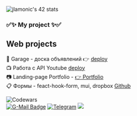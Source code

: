 
![jlamonic's 42 stats](https://badge42.vercel.app/api/v2/cl1penniy001109muf8ttfi4l/stats?cursusId=21&coalitionId=104)<br>

### ​✅✨ My project ✨​✅
## Web projects
🚗 Garage - доска объявлений  👉 [deploy](https://avoreshin.github.io/drom3/)<br> 
📺 Работа с API Youtube [deploy](https://avoreshin-clone-youtube-api.netlify.app/)<br> 
📷 Landing-page Portfolio - [ 👉 Portfolio ](https://rolling-scopes-school.github.io/avoreshin-JSFEPRESCHOOL/portfolio/) <br>
📋 Формы - feact-hook-form, mui, dropbox [Github](https://github.com/avoreshin/Form-react-use-Form-test-)<br>

![Codewars](https://www.codewars.com/users/avoreshin/badges/large/?viewBox="0,0,495,40") <br>
[![G-Mail Badge](https://img.shields.io/badge/Gmail-D14836?style=for-the-badge&logo=gmail&logoColor=white)](mailto:avoreshin@gmail.com)
[![Telegram](https://img.shields.io/badge/Telegram-2CA5E0?style=for-the-badge&logo=telegram&logoColor=white)](https://t.me/avoreshin)
<a href="https://profile.intra.42.fr/users/jlamonic"><img src="https://img.shields.io/badge/intra-000000?style=for-the-badge&logo=42" /></a>
